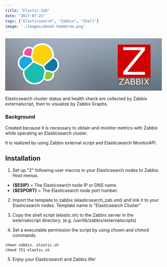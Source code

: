 ```yaml
---
title: "Elastic-Zab"
date: "2017-07-23"
tags: ["Elasticsearch", "Zabbix", "Shell"]
image: './images/ebook-homebrew.png'
---
```


![img](https://raw.githubusercontent.com/tubone24/Elastic_zab/master/es-zab.png)

Elasticsearch cluster status and health check are collected by Zabbix externalscript, then to visualize by Zabbix Graphs.

### Background

Created because it is necessary to obtain and monitor metrics with Zabbix while operating an Elasticsearch cluster.

It is realized by using Zabbix external script and Elasticsearch MonitorAPI.

## Installation
1. Set up "2" following user macros in your Elasticsearch nodes to Zabbix Host menus.
 * **{$ESIP}** = The Elasticsearch node IP or DNS name.
 * **{$ESPORT}** = The Elasticsearch node port number.

2. Import the template to zabbix (elasticsearch_zab.xml) and link it to your Elasticsearch nodes.
Template name is "Elasticsearch Cluster"

3. Copy the shell script (elastic.sh) to the Zabbix server in the externalscript directory. (e.g. /usr/lib/zabbix/externalscripts)

4. Set a executable permission the script by using chown and chmod commands.
```
chown zabbix. elastic.sh
chmod 751 elastic.sh
```
5. Enjoy your Elasticsearch and Zabbix life!

